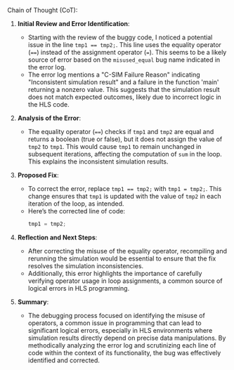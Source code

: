 Chain of Thought (CoT):

1. **Initial Review and Error Identification**:
   - Starting with the review of the buggy code, I noticed a potential issue in the line `tmp1 == tmp2;`. This line uses the equality operator (`==`) instead of the assignment operator (`=`). This seems to be a likely source of error based on the `misused_equal` bug name indicated in the error log.
   - The error log mentions a "C-SIM Failure Reason" indicating "Inconsistent simulation result" and a failure in the function 'main' returning a nonzero value. This suggests that the simulation result does not match expected outcomes, likely due to incorrect logic in the HLS code.

2. **Analysis of the Error**:
   - The equality operator (`==`) checks if `tmp1` and `tmp2` are equal and returns a boolean (true or false), but it does not assign the value of `tmp2` to `tmp1`. This would cause `tmp1` to remain unchanged in subsequent iterations, affecting the computation of `sum` in the loop. This explains the inconsistent simulation results.

3. **Proposed Fix**:
   - To correct the error, replace `tmp1 == tmp2;` with `tmp1 = tmp2;`. This change ensures that `tmp1` is updated with the value of `tmp2` in each iteration of the loop, as intended.
   - Here’s the corrected line of code:
     ```cpp
     tmp1 = tmp2;
     ```

4. **Reflection and Next Steps**:
   - After correcting the misuse of the equality operator, recompiling and rerunning the simulation would be essential to ensure that the fix resolves the simulation inconsistencies.
   - Additionally, this error highlights the importance of carefully verifying operator usage in loop assignments, a common source of logical errors in HLS programming.

5. **Summary**:
   - The debugging process focused on identifying the misuse of operators, a common issue in programming that can lead to significant logical errors, especially in HLS environments where simulation results directly depend on precise data manipulations. By methodically analyzing the error log and scrutinizing each line of code within the context of its functionality, the bug was effectively identified and corrected.